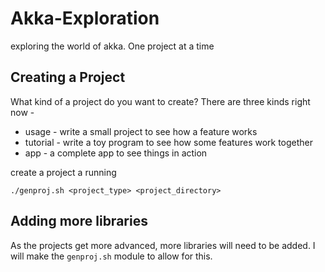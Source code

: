 # Akka-Exploration
exploring the world of akka. One project at a time

Creating a Project
-------------------

What kind of a project do you want to create? There are three kinds right now -
* usage - write a small project to see how a feature works
* tutorial - write a toy program to see how some features work together
* app - a complete app to see things in action

create a project a running

`./genproj.sh <project_type> <project_directory>`

Adding more libraries
----------------------

As the projects get more advanced, more libraries will need to be added. I will make the `genproj.sh` module to allow for this.
